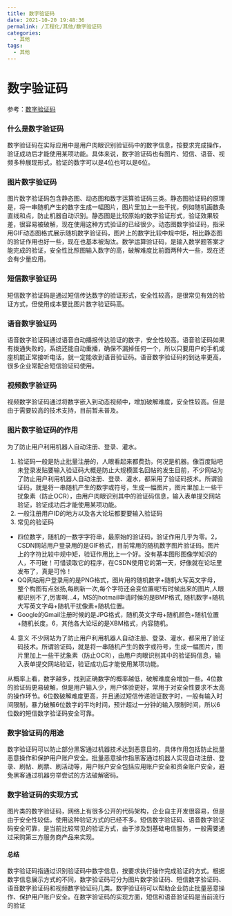 ```yaml
---
title: 数字验证码
date: 2021-10-20 19:48:36
permalink: /工程化/其他/数字验证码
categories:
  - 其他
tags:
  - 其他
---
```

# 数字验证码

参考：[数字验证码](https://juejin.cn/post/6917819174270009351)

### 什么是数字验证码

数字验证码在实际应用中是用户肉眼识别验证码中的数字信息，按要求完成操作，验证成功后才能使用某项功能。具体来说，数字验证码也有图片、短信、语音、视频多种展现形式，验证的数字可以是4位也可以是6位。

### 图片数字验证码

图片数字验证码包含静态图、动态图和数字运算验证码三类。静态图验证码的原理是，将一串随机产生的数字生成一幅图片，图片里加上一些干扰，例如随机画数条直线和点，防止机器自动识别。静态图是比较原始的数字验证形式，验证效果较差，很容易被破解，现在使用这种方式验证的已经很少。动态图数字验证码，指采用GIF动态图格式展示随机数字验证码，图片上的数字比较中规中矩，相比静态图的验证作用也好一些，现在也基本被淘汰。数学运算验证码，是输入数学题答案才能完成的验证，安全性比照图输入数字的高，破解难度比前面两种大一些，现在还会有少量应用。

### 短信数字验证码

短信数字验证码是通过短信传达数字的验证形式，安全性较高，是很常见有效的验证方式，但使用成本要比图片数字验证码高。

### 语音数字验证码

语音数字验证码通过语音自动播报传达验证的数字，安全性较高。语音验证码如果有拨通失败的，系统还能自动重播，确保不漏掉任何一个，所以只要用户的手机或座机能正常接听电话，就一定能收到语音验证码。语音数字验证码的到达率更高，很多企业常配合短信验证码使用。

### 视频数字验证码

视频数字验证码通过将数字嵌入到动态视频中，增加破解难度，安全性较高。但是由于需要较高的技术支持，目前暂未普及。

### 图片数字验证码的作用

为了防止用户利用机器人自动注册、登录、灌水。

1. 验证码一般是防止批量注册的，人眼看起来都费劲，何况是机器。像百度贴吧未登录发贴要输入验证码大概是防止大规模匿名回帖的发生目前，不少网站为了防止用户利用机器人自动注册、登录、灌水，都采用了验证码技术。所谓验证码，就是将一串随机产生的数字或符号，生成一幅图片，图片里加上一些干扰象素（防止OCR），由用户肉眼识别其中的验证码信息，输入表单提交网站验证，验证成功后才能使用某项功能。
2. 一般注册用户ID的地方以及各大论坛都要要输入验证码
3. 常见的验证码

- 四位数字，随机的一数字字符串，最原始的验证码，验证作用几乎为零。2，CSDN网站用户登录用的是GIF格式，目前常用的随机数字图片验证码。图片上的字符比较中规中矩，验证作用比上一个好。没有基本图形图像学知识的人，不可破！可惜读取它的程序，在CSDN使用它的第一天，好像就在论坛里发布了，真是可怜！
- QQ网站用户登录用的是PNG格式，图片用的随机数字+随机大写英文字母，整个构图有点张扬,每刷新一次,每个字符还会变位置呢!有时候出来的图片,人眼都识别不了,厉害啊…4，MS的hotmail申请时候的是BMP格式,
  随机数字+随机大写英文字母+随机干扰像素+随机位置。
- Google的Gmail注册时候的是JPG格式，随机英文字母+随机颜色+随机位置+随机长度。6，其他各大论坛的是XBM格式，内容随机。

4. 意义
   不少网站为了防止用户利用机器人自动注册、登录、灌水，都采用了验证码技术。所谓验证码，就是将一串随机产生的数字或符号，生成一幅图片，图片里加上一些干扰象素（防止OCR），由用户肉眼识别其中的验证码信息，输入表单提交网站验证，验证成功后才能使用某项功能。

从概率上看，数字越多，找到正确数字的概率越低，破解难度会增加一些。4位数的验证码更易破解，但是用户输入少，用户体验更好，常用于对安全性要求不太高的操作环节。6位数破解难度更高，并且通过短信传递验证数字时，一般有输入时间限制，暴力破解6位数字的平均时间，预计超过一分钟的输入限制时间，所以6位数的短信数字验证码安全可靠。

### 数字验证码的用途

数字验证码可以防止部分黑客通过机器技术达到恶意目的，具体作用包括防止批量恶意操作和保护用户账户安全。批量恶意操作指黑客通过机器人实现自动注册、登录、刷帖、刷票、刷活动等，用户账户安全包括应用账户安全和资金账户安全，避免黑客通过机器穷举尝试的方法破解密码。

### 数字验证码的实现方式

图片类的数字验证码，网络上有很多公开的代码架构，企业自主开发很容易，但是由于安全性较低，使用这种验证方式的已经不多。短信数字验证码、语音数字验证码安全可靠，是当前比较常见的验证方式，由于涉及到基础电信服务，一般需要通过采购第三方服务商产品来实现。

#### 总结

数字验证码指通过识别验证码中数字信息，按要求执行操作完成验证的方式。根据数字信息展示方式的不同，数字验证码可分为图片数字验证码、短信数字验证码、语音数字验证码和视频数字验证码几类。数字验证码可以帮助企业防止批量恶意操作、保护用户账户安全。在数字验证码的实现方面，短信和语音验证码是当前流行的验证

